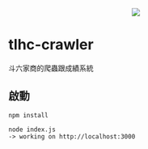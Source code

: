 <p align="center">
  <img src="https://github.com/TWScore/tlhc-crawler/blob/master/icon/icon.png?raw=true">
</p>

# tlhc-crawler
斗六家商的爬蟲跟成績系統

## 啟動
```
npm install
```
```
node index.js
-> working on http://localhost:3000
```
